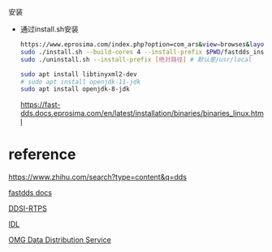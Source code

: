 

安装

- 通过install.sh安装

  ```bash
  https://www.eprosima.com/index.php?option=com_ars&view=browses&layout=normal # 下载
  sudo ./install.sh --build-cores 4 --install-prefix $PWD/fastdds_install --install-examples # --install-prefix后面的路径必须是绝对路径
  sudo ./uninstall.sh --install-prefix [绝对路径] # 默认是/usr/local
  
  sudo apt install libtinyxml2-dev
  # sudo apt install openjdk-11-jdk
  sudo apt install openjdk-8-jdk
  ```
  
  https://fast-dds.docs.eprosima.com/en/latest/installation/binaries/binaries_linux.html





# reference

https://www.zhihu.com/search?type=content&q=dds

[fastdds docs](https://fast-dds.docs.eprosima.com/en/latest/)

[DDSI-RTPS](https://www.omg.org/spec/DDSI-RTPS/2.5/PDF)

[IDL](https://www.omg.org/spec/IDL/4.2/PDF)

[OMG Data Distribution Service](https://www.omg.org/spec/DDS/1.4/PDF)